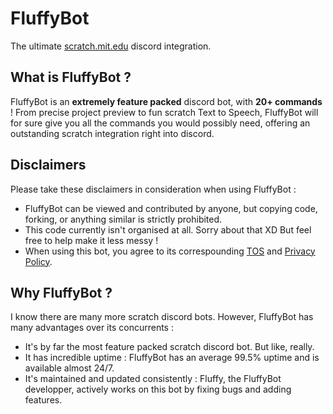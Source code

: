 # FluffyBot
The ultimate [scratch.mit.edu](https://scratch.mit.edu) discord integration.

## What is FluffyBot ?

FluffyBot is an **extremely feature packed** discord bot, with **20+ commands** ! From precise project preview to fun scratch Text to Speech, FluffyBot will for sure give you all the commands you would possibly need, offering an outstanding scratch integration right into discord.

## Disclaimers

Please take these disclaimers in consideration when using FluffyBot :

- FluffyBot can be viewed and contributed by anyone, but copying code, forking, or anything similar is strictly prohibited.
- This code currently isn't organised at all. Sorry about that XD But feel free to help make it less messy !
- When using this bot, you agree to its correspounding [TOS](https://tinyurl.com/39mr9rj8) and [Privacy Policy](https://tinyurl.com/y2dz8tpe).

## Why FluffyBot ?

I know there are many more scratch discord bots. However, FluffyBot has many advantages over its concurrents :

- It's by far the most feature packed scratch discord bot. But like, really.
- It has incredible uptime : FluffyBot has an average 99.5% uptime and is available almost 24/7.
- It's maintained and updated consistently : Fluffy, the FluffyBot developper, actively works on this bot by fixing bugs and adding features.
